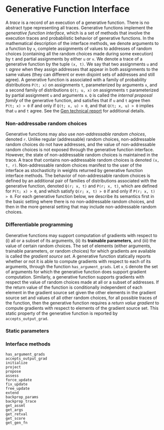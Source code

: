 # Generative Function Interface

A *trace* is a record of an execution of a generative function.
There is no abstract type representing all traces.
Generative functions implement the *generative function interface*, which is a set of methods that involve the execution traces and probabilistic behavior of generative functions.
In the mathematical description of the interface methods, we denote arguments to a function by ``x``, complete assignments of values to addresses of random choices (containing all the random choices made during some execution) by ``t`` and partial assignments by either ``u`` or ``v``.
We denote a trace of a generative function by the tuple ``(x, t)``.
We say that two assignments ``u`` and ``t`` *agree* when they assign addresses that appear in both assignments to the same values (they can different or even disjoint sets of addresses and still agree).
A generative function is associated with a family of probability distributions ``P(t; x)`` on assignments ``t``, parameterized by arguments ``x``, and a second family of distributions ``Q(t; u, x)`` on assignments ``t`` parameterized by partial assignment ``u`` and arguments ``x``.
``Q`` is called the *internal proposal family* of the generative function, and satisfies that if ``u`` and ``t`` agree then ``P(t; x) > 0`` if and only if ``Q(t; x, u) > 0``, and that ``Q(t; x, u) > 0`` implies that ``u`` and ``t`` agree.
See the [Gen technical report](http://hdl.handle.net/1721.1/119255) for additional details.

### Non-addressabe random choices

Generative functions may also use *non-addressable random choices*, denoted ``r``.
Unlike regular (addressable) random choices, non-addressable random choices do not have addresses, and the value of non-addressable random choices is not exposed through the generative function interface.
However, the state of non-addressable random choices is maintained in the trace.
A trace that contains non-addressable random choices is denoted ``(x, t, r)``.
Non-addressable random choices manifest to the user of the interface as stochasticity in weights returned by generative function interface methods.
The behavior of non-addressable random choices is defined by an additional pair of families of distributions associated with the generative function, denoted ``Q(r; x, t)`` and ``P(r; x, t)``, which are defined for ``P(t; x) > 0``, and which satisfy ``Q(r; x, t) > 0`` if and only if ``P(r; x, t) > 0``.
For each generative function below, we describe its semantics first in the basic setting where there is no non-addressable random choices, and then in the more general setting that may include non-addressable random choices.

### Differentiable programming

Generative functions may support computation of gradients with respect to (i) all or a subset of its arguments, (ii) its **trainable parameters**, and (iii) the value of certain random choices.
The set of elements (either arguments, trainable parameters, or random choices) for which gradients are available is called the *gradient source set*.
A generative function statically reports whether or not it is able to compute gradients with respect to each of its arguments, through the function `has_argument_grads`.
Let ``x_G`` denote the set of arguments for which the generative function does support gradient computation.
Similarly, a generative function supports gradients with respect the value of random choices made at all or a subset of addresses.
If the return value of the function is conditionally independent of each element in the gradient source set given the other elements in the gradient source set and values of all other random choices, for all possible traces of the function, then the generative function requires a *return value gradient* to compute gradients with respect to elements of the gradient source set.
This static property of the generative function is reported by `accepts_output_grad`.

### Static parameters



### Interface methods

```@docs
has_argument_grads
accepts_output_grad
initialize
project
propose
assess
force_update
fix_update
free_update
extend
backprop_params
backprop_trace
get_assmt
get_args
get_retval
get_score
get_gen_fn
```
